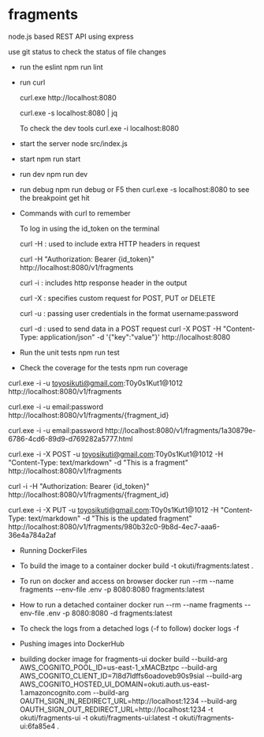 # fragments

node.js based REST API using express

use git status to check the status of file changes

- run the eslint
  npm run lint

- run curl

  curl.exe http://localhost:8080

  curl.exe -s localhost:8080 | jq

  To check the dev tools curl.exe -i localhost:8080

- start the server
  node src/index.js

- start
  npm run start
- run dev
  npm run dev
- run debug
  npm run debug or F5
  then curl.exe -s localhost:8080 to see the breakpoint get hit

- Commands with curl to remember 

  To log in using the id_token on the terminal

  curl -H : used to include extra HTTP headers in request 

  curl -H "Authorization: Bearer {id_token}" http://localhost:8080/v1/fragments 

  curl -i : includes http response header in the output

  curl -X : specifies custom request for POST, PUT or DELETE

  curl -u : passing user credentials in the format username:password
  
  curl -d : used to send data in a POST request curl -X POST -H "Content-Type: application/json" -d '{"key":"value"}' http://localhost:8080

- Run the unit tests
  npm run test

- Check the coverage for the tests 
  npm run coverage

curl.exe -i -u toyosikuti@gmail.com:T0y0s1Kut1@1012 http://localhost:8080/v1/fragments

curl.exe -i -u email:password http://localhost:8080/v1/fragments/{fragment_id}

curl.exe -i -u email:password http://localhost:8080/v1/fragments/1a30879e-6786-4cd6-89d9-d769282a5777.html

curl.exe -i -X POST -u toyosikuti@gmail.com:T0y0s1Kut1@1012 -H "Content-Type: text/markdown" -d "This is a fragment" http://localhost:8080/v1/fragments

curl -i -H "Authorization: Bearer {id_token}" http://localhost:8080/v1/fragments/{fragment_id}

curl.exe -i -X PUT -u toyosikuti@gmail.com:T0y0s1Kut1@1012 -H "Content-Type: text/markdown" -d "This is the updated fragment" http://localhost:8080/v1/fragments/980b32c0-9b8d-4ec7-aaa6-36e4a784a2af

- Running DockerFiles

- To build the image to a container
docker build -t okuti/fragments:latest .

- To run on docker and access on browser
docker run --rm --name fragments --env-file .env -p 8080:8080 fragments:latest

- How to run a detached container 
docker run --rm --name fragments --env-file .env -p 8080:8080 -d fragments:latest

- To check the logs from a detached logs (-f to follow)
docker logs -f <dockerid>

- Pushing images into DockerHub

- building docker image for fragments-ui 
docker build --build-arg AWS_COGNITO_POOL_ID=us-east-1_xMACBztpc --build-arg AWS_COGNITO_CLIENT_ID=7l8d7ldffs6oadoveb90s9sial --build-arg AWS_COGNITO_HOSTED_UI_DOMAIN=okuti.auth.us-east-1.amazoncognito.com --build-arg OAUTH_SIGN_IN_REDIRECT_URL=http://localhost:1234 --build-arg OAUTH_SIGN_OUT_REDIRECT_URL=http://localhost:1234 -t okuti/fragments-ui -t okuti/fragments-ui:latest -t okuti/fragments-ui:6fa85e4 .